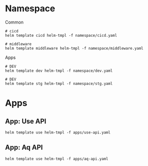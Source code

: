 # Namespace

Common

```shell
# cicd
helm template cicd helm-tmpl -f namespace/cicd.yaml

# middleware
helm template middleware helm-tmpl -f namespace/middleware.yaml
```

Apps
```shell
# DEV
helm template dev helm-tmpl -f namespace/dev.yaml

# DEV
helm template stg helm-tmpl -f namespace/stg.yaml
```


# Apps

## App: Use API

```shell
helm template use helm-tmpl -f apps/use-api.yaml
```

## App: Aq API

```shell
helm template use helm-tmpl -f apps/aq-api.yaml
```
